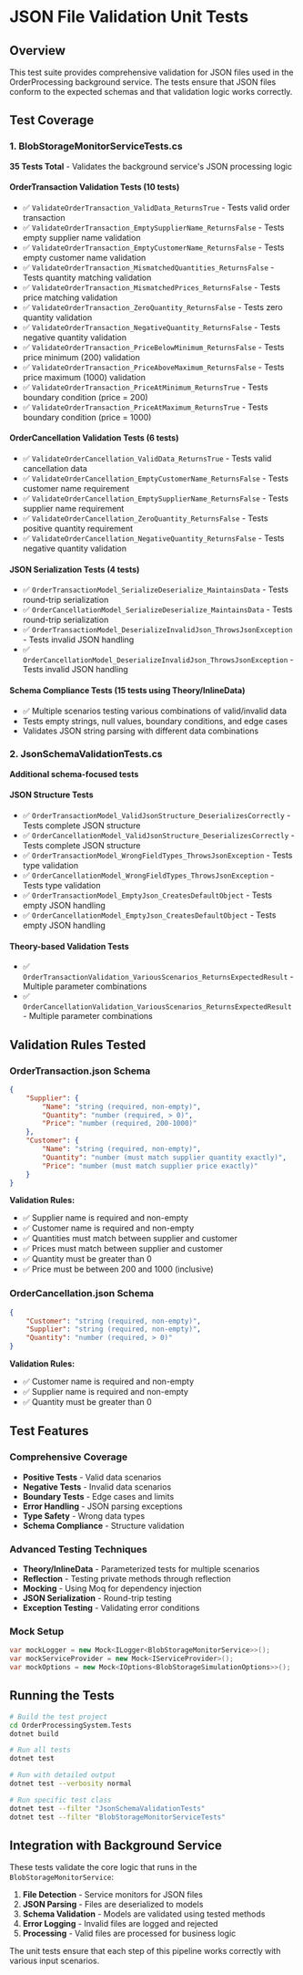 # JSON File Validation Unit Tests

## Overview

This test suite provides comprehensive validation for JSON files used in the OrderProcessing background service. The tests ensure that JSON files conform to the expected schemas and that validation logic works correctly.

## Test Coverage

### 1. BlobStorageMonitorServiceTests.cs
**35 Tests Total** - Validates the background service's JSON processing logic

#### OrderTransaction Validation Tests (10 tests)
- ✅ `ValidateOrderTransaction_ValidData_ReturnsTrue` - Tests valid order transaction
- ✅ `ValidateOrderTransaction_EmptySupplierName_ReturnsFalse` - Tests empty supplier name validation
- ✅ `ValidateOrderTransaction_EmptyCustomerName_ReturnsFalse` - Tests empty customer name validation
- ✅ `ValidateOrderTransaction_MismatchedQuantities_ReturnsFalse` - Tests quantity matching validation
- ✅ `ValidateOrderTransaction_MismatchedPrices_ReturnsFalse` - Tests price matching validation
- ✅ `ValidateOrderTransaction_ZeroQuantity_ReturnsFalse` - Tests zero quantity validation
- ✅ `ValidateOrderTransaction_NegativeQuantity_ReturnsFalse` - Tests negative quantity validation
- ✅ `ValidateOrderTransaction_PriceBelowMinimum_ReturnsFalse` - Tests price minimum (200) validation
- ✅ `ValidateOrderTransaction_PriceAboveMaximum_ReturnsFalse` - Tests price maximum (1000) validation
- ✅ `ValidateOrderTransaction_PriceAtMinimum_ReturnsTrue` - Tests boundary condition (price = 200)
- ✅ `ValidateOrderTransaction_PriceAtMaximum_ReturnsTrue` - Tests boundary condition (price = 1000)

#### OrderCancellation Validation Tests (6 tests)
- ✅ `ValidateOrderCancellation_ValidData_ReturnsTrue` - Tests valid cancellation data
- ✅ `ValidateOrderCancellation_EmptyCustomerName_ReturnsFalse` - Tests customer name requirement
- ✅ `ValidateOrderCancellation_EmptySupplierName_ReturnsFalse` - Tests supplier name requirement
- ✅ `ValidateOrderCancellation_ZeroQuantity_ReturnsFalse` - Tests positive quantity requirement
- ✅ `ValidateOrderCancellation_NegativeQuantity_ReturnsFalse` - Tests negative quantity validation

#### JSON Serialization Tests (4 tests)
- ✅ `OrderTransactionModel_SerializeDeserialize_MaintainsData` - Tests round-trip serialization
- ✅ `OrderCancellationModel_SerializeDeserialize_MaintainsData` - Tests round-trip serialization
- ✅ `OrderTransactionModel_DeserializeInvalidJson_ThrowsJsonException` - Tests invalid JSON handling
- ✅ `OrderCancellationModel_DeserializeInvalidJson_ThrowsJsonException` - Tests invalid JSON handling

#### Schema Compliance Tests (15 tests using Theory/InlineData)
- ✅ Multiple scenarios testing various combinations of valid/invalid data
- Tests empty strings, null values, boundary conditions, and edge cases
- Validates JSON string parsing with different data combinations

### 2. JsonSchemaValidationTests.cs
**Additional schema-focused tests**

#### JSON Structure Tests
- ✅ `OrderTransactionModel_ValidJsonStructure_DeserializesCorrectly` - Tests complete JSON structure
- ✅ `OrderCancellationModel_ValidJsonStructure_DeserializesCorrectly` - Tests complete JSON structure
- ✅ `OrderTransactionModel_WrongFieldTypes_ThrowsJsonException` - Tests type validation
- ✅ `OrderCancellationModel_WrongFieldTypes_ThrowsJsonException` - Tests type validation
- ✅ `OrderTransactionModel_EmptyJson_CreatesDefaultObject` - Tests empty JSON handling
- ✅ `OrderCancellationModel_EmptyJson_CreatesDefaultObject` - Tests empty JSON handling

#### Theory-based Validation Tests
- ✅ `OrderTransactionValidation_VariousScenarios_ReturnsExpectedResult` - Multiple parameter combinations
- ✅ `OrderCancellationValidation_VariousScenarios_ReturnsExpectedResult` - Multiple parameter combinations

## Validation Rules Tested

### OrderTransaction.json Schema
```json
{
    "Supplier": {
        "Name": "string (required, non-empty)",
        "Quantity": "number (required, > 0)",
        "Price": "number (required, 200-1000)"
    },
    "Customer": {
        "Name": "string (required, non-empty)", 
        "Quantity": "number (must match supplier quantity exactly)",
        "Price": "number (must match supplier price exactly)"
    }
}
```

**Validation Rules:**
- ✅ Supplier name is required and non-empty
- ✅ Customer name is required and non-empty
- ✅ Quantities must match between supplier and customer
- ✅ Prices must match between supplier and customer
- ✅ Quantity must be greater than 0
- ✅ Price must be between 200 and 1000 (inclusive)

### OrderCancellation.json Schema
```json
{
    "Customer": "string (required, non-empty)",
    "Supplier": "string (required, non-empty)",
    "Quantity": "number (required, > 0)"
}
```

**Validation Rules:**
- ✅ Customer name is required and non-empty
- ✅ Supplier name is required and non-empty  
- ✅ Quantity must be greater than 0

## Test Features

### Comprehensive Coverage
- **Positive Tests** - Valid data scenarios
- **Negative Tests** - Invalid data scenarios
- **Boundary Tests** - Edge cases and limits
- **Error Handling** - JSON parsing exceptions
- **Type Safety** - Wrong data types
- **Schema Compliance** - Structure validation

### Advanced Testing Techniques
- **Theory/InlineData** - Parameterized tests for multiple scenarios
- **Reflection** - Testing private methods through reflection
- **Mocking** - Using Moq for dependency injection
- **JSON Serialization** - Round-trip testing
- **Exception Testing** - Validating error conditions

### Mock Setup
```csharp
var mockLogger = new Mock<ILogger<BlobStorageMonitorService>>();
var mockServiceProvider = new Mock<IServiceProvider>();
var mockOptions = new Mock<IOptions<BlobStorageSimulationOptions>>();
```

## Running the Tests

```bash
# Build the test project
cd OrderProcessingSystem.Tests
dotnet build

# Run all tests
dotnet test

# Run with detailed output
dotnet test --verbosity normal

# Run specific test class
dotnet test --filter "JsonSchemaValidationTests"
dotnet test --filter "BlobStorageMonitorServiceTests"
```

## Integration with Background Service

These tests validate the core logic that runs in the `BlobStorageMonitorService`:

1. **File Detection** - Service monitors for JSON files
2. **JSON Parsing** - Files are deserialized to models
3. **Schema Validation** - Models are validated using tested methods
4. **Error Logging** - Invalid files are logged and rejected
5. **Processing** - Valid files are processed for business logic

The unit tests ensure that each step of this pipeline works correctly with various input scenarios.
